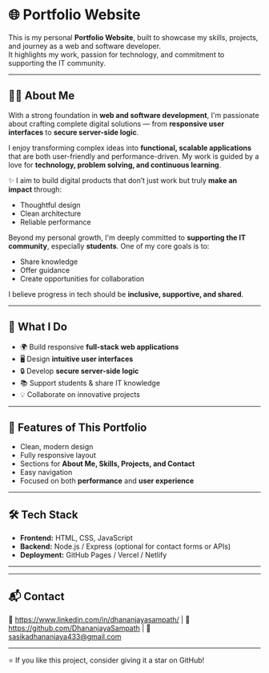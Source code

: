 # 🌐 Portfolio Website

This is my personal **Portfolio Website**, built to showcase my skills, projects, and journey as a web and software developer.  
It highlights my work, passion for technology, and commitment to supporting the IT community.

---

## 👨‍💻 About Me
With a strong foundation in **web and software development**, I'm passionate about crafting complete digital solutions — from **responsive user interfaces** to **secure server-side logic**.  

I enjoy transforming complex ideas into **functional, scalable applications** that are both user-friendly and performance-driven. My work is guided by a love for **technology, problem solving, and continuous learning**.  

✨ I aim to build digital products that don’t just work but truly **make an impact** through:
- Thoughtful design  
- Clean architecture  
- Reliable performance  

Beyond my personal growth, I'm deeply committed to **supporting the IT community**, especially **students**. One of my core goals is to:
- Share knowledge  
- Offer guidance  
- Create opportunities for collaboration  

I believe progress in tech should be **inclusive, supportive, and shared**.  

---

## 🚀 What I Do
- 🌍 Build responsive **full-stack web applications**  
- 🖥️ Design **intuitive user interfaces**  
- 🔒 Develop **secure server-side logic**  
- 📚 Support students & share IT knowledge  
- 💡 Collaborate on innovative projects  

---

## 📂 Features of This Portfolio
- Clean, modern design  
- Fully responsive layout  
- Sections for **About Me, Skills, Projects, and Contact**  
- Easy navigation  
- Focused on both **performance** and **user experience**

---

## 🛠️ Tech Stack
- **Frontend:** HTML, CSS, JavaScript  
- **Backend:** Node.js / Express (optional for contact forms or APIs)  
- **Deployment:** GitHub Pages / Vercel / Netlify  

---

***

## 📬 Contact
💼 https://www.linkedin.com/in/dhananjayasampath/  |  🐙 https://github.com/DhananjayaSampath  |  📧 sasikadhananjaya433@gmail.com  

---

⭐ If you like this project, consider giving it a star on GitHub!
